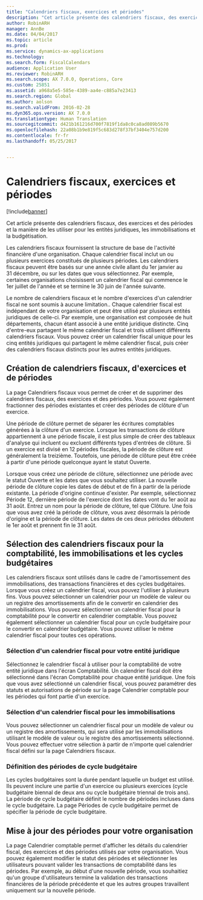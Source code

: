 ```yaml
---
title: "Calendriers fiscaux, exercices et périodes"
description: "Cet article présente des calendriers fiscaux, des exercices et des périodes et la manière de les utiliser pour les entités juridiques, les immobilisations et la budgétisation."
author: RobinARH
manager: AnnBe
ms.date: 04/04/2017
ms.topic: article
ms.prod: 
ms.service: dynamics-ax-applications
ms.technology: 
ms.search.form: FiscalCalendars
audience: Application User
ms.reviewer: RobinARH
ms.search.scope: AX 7.0.0, Operations, Core
ms.custom: 25851
ms.assetid: a968a5e5-585e-4389-aa4e-c885a7e23413
ms.search.region: Global
ms.author: aolson
ms.search.validFrom: 2016-02-28
ms.dyn365.ops.version: AX 7.0.0
ms.translationtype: Human Translation
ms.sourcegitcommit: d421b161216d700f7819f1da8c0ca8ad089b5670
ms.openlocfilehash: 22a08b1b9e819f5c683d278f37bf3404e757d200
ms.contentlocale: fr-fr
ms.lasthandoff: 05/25/2017


---
```


# <a name="fiscal-calendars-fiscal-years-and-periods"></a>Calendriers fiscaux, exercices et périodes

[!include[banner](../includes/banner.md)]


Cet article présente des calendriers fiscaux, des exercices et des périodes et la manière de les utiliser pour les entités juridiques, les immobilisations et la budgétisation.

Les calendriers fiscaux fournissent la structure de base de l'activité financière d'une organisation. Chaque calendrier fiscal inclut un ou plusieurs exercices constitués de plusieurs périodes. Les calendriers fiscaux peuvent être basés sur une année civile allant du 1er janvier au 31 décembre, ou sur les dates que vous sélectionnez. Par exemple, certaines organisations choisissent un calendrier fiscal qui commence le 1er juillet de l'année et se termine le 30 juin de l'année suivante. 

Le nombre de calendriers fiscaux et le nombre d'exercices d'un calendrier fiscal ne sont soumis à aucune limitation.. Chaque calendrier fiscal est indépendant de votre organisation et peut être utilisé par plusieurs entités juridiques de celle-ci. Par exemple, une organisation est composée de huit départements, chacun étant associé à une entité juridique distincte. Cinq d'entre-eux partagent le même calendrier fiscal et trois utilisent différents calendriers fiscaux. Vous pouvez créer un calendrier fiscal unique pour les cinq entités juridiques qui partagent le même calendrier fiscal, puis créer des calendriers fiscaux distincts pour les autres entités juridiques.

## <a name="create-fiscal-calendars-fiscal-years-and-periods"></a>Création de calendriers fiscaux, d'exercices et de périodes
La page Calendriers fiscaux vous permet de créer et de supprimer des calendriers fiscaux, des exercices et des périodes. Vous pouvez également fractionner des périodes existantes et créer des périodes de clôture d'un exercice. 

Une période de clôture permet de séparer les écritures comptables générées à la clôture d'un exercice. Lorsque les transactions de clôture appartiennent à une période fiscale, il est plus simple de créer des tableaux d'analyse qui incluent ou excluent différents types d'entrées de clôture. Si un exercice est divisé en 12 périodes fiscales, la période de clôture est généralement la treizième. Toutefois, une période de clôture peut être créée à partir d'une période quelconque ayant le statut Ouverte. 

Lorsque vous créez une période de clôture, sélectionnez une période avec le statut Ouverte et les dates que vous souhaitez utiliser. La nouvelle période de clôture copie les dates de début et de fin à partir de la période existante. La période d'origine continue d'exister. Par exemple, sélectionnez Période 12, dernière période de l'exercice dont les dates vont du 1er août au 31 août. Entrez un nom pour la période de clôture, tel que Clôture. Une fois que vous avez créé la période de clôture, vous avez désormais la période d'origine et la période de clôture. Les dates de ces deux périodes débutent le 1er août et prennent fin le 31 août.

## <a name="select-fiscal-calendars-for-ledgers-fixed-assets-and-budget-cycles"></a>Sélection des calendriers fiscaux pour la comptabilité, les immobilisations et les cycles budgétaires
Les calendriers fiscaux sont utilisés dans le cadre de l'amortissement des immobilisations, des transactions financières et des cycles budgétaires. Lorsque vous créez un calendrier fiscal, vous pouvez l'utiliser à plusieurs fins. Vous pouvez sélectionner un calendrier pour un modèle de valeur ou un registre des amortissements afin de le convertir en calendrier des immobilisations. Vous pouvez sélectionner un calendrier fiscal pour la comptabilité pour le convertir en calendrier comptable. Vous pouvez également sélectionner un calendrier fiscal pour un cycle budgétaire pour le convertir en calendrier budgétaire. Vous pouvez utiliser le même calendrier fiscal pour toutes ces opérations.

### <a name="select-a-fiscal-calendar-for-your-legal-entity"></a>Sélection d'un calendrier fiscal pour votre entité juridique

Sélectionnez le calendrier fiscal à utiliser pour la comptabilité de votre entité juridique dans l'écran Comptabilité. Un calendrier fiscal doit être sélectionné dans l'écran Comptabilité pour chaque entité juridique. Une fois que vous avez sélectionné un calendrier fiscal, vous pouvez paramétrer des statuts et autorisations de période sur la page Calendrier comptable pour les périodes qui font partie d'un exercice.

### <a name="select-a-fiscal-calendar-for-fixed-assets"></a>Sélection d'un calendrier fiscal pour les immobilisations

Vous pouvez sélectionner un calendrier fiscal pour un modèle de valeur ou un registre des amortissements, qui sera utilisé par les immobilisations utilisant le modèle de valeur ou le registre des amortissements sélectionné. Vous pouvez effectuer votre sélection à partir de n'importe quel calendrier fiscal défini sur la page Calendriers fiscaux.

### <a name="define-budget-cycle-time-spans"></a>Définition des périodes de cycle budgétaire

Les cycles budgétaires sont la durée pendant laquelle un budget est utilisé. Ils peuvent inclure une partie d'un exercice ou plusieurs exercices (cycle budgétaire biennal de deux ans ou cycle budgétaire triennal de trois ans). La période de cycle budgétaire définit le nombre de périodes incluses dans le cycle budgétaire. La page Périodes de cycle budgétaire permet de spécifier la période de cycle budgétaire.

## <a name="maintain-periods-for-your-organization"></a>Mise à jour des périodes pour votre organisation
La page Calendrier comptable permet d'afficher les détails du calendrier fiscal, des exercices et des périodes utilisés par votre organisation. Vous pouvez également modifier le statut des périodes et sélectionner les utilisateurs pouvant valider les transactions de comptabilité dans les périodes. Par exemple, au début d'une nouvelle période, vous souhaitiez qu'un groupe d'utilisateurs termine la validation des transactions financières de la période précédente et que les autres groupes travaillent uniquement sur la nouvelle période.






